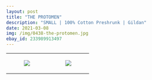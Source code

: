 ```yaml
---
layout: post
title: "THE PROTOMEN"
description: "SMALL | 100% Cotton Preshrunk | Gildan"
date: 2021-03-08
img: /img/0438-the-protomen.jpg
ebay_id: 233989913497
---
```




<table style="width:100%;"><tr><td style="vertical-align:top;">
      <figure class="tmblr-full" data-orig-height="2048" data-orig-width="1365" data-orig-src="https://concertshirts.netlify.app/shirts/0438/0438-01.jpg"><img src="https://64.media.tumblr.com/5e71093af4c6824dc6034331092e659d/856cddf98d69ac52-60/s540x810/31368cd13fee06e1ae9de3f424c1c6162808f1e8.jpg" data-orig-height="2048" data-orig-width="1365" data-orig-src="https://concertshirts.netlify.app/shirts/0438/0438-01.jpg"/></figure></td>
    <td style="vertical-align:top;">
      <figure class="tmblr-full" data-orig-height="2048" data-orig-width="1365" data-orig-src="https://concertshirts.netlify.app/shirts/0438/0438-02.jpg"><img src="https://64.media.tumblr.com/e14e1dfb125fecf881288fb1b0518ddb/856cddf98d69ac52-fe/s540x810/c154dac793b75bee8ddb5b7ea1c49b74d8c56974.jpg" data-orig-height="2048" data-orig-width="1365" data-orig-src="https://concertshirts.netlify.app/shirts/0438/0438-02.jpg"/></figure></td>
  </tr></table>
